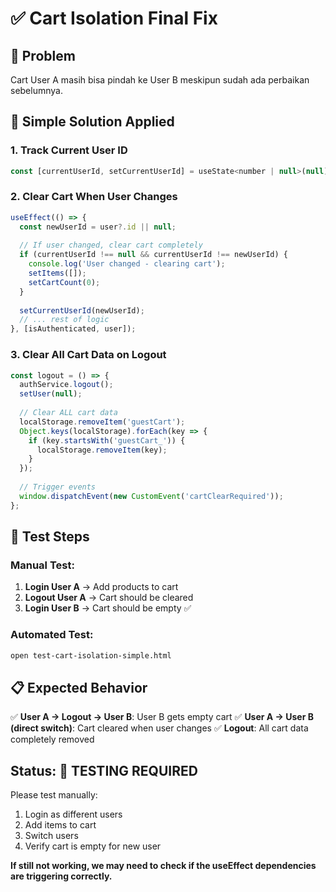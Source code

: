 # ✅ Cart Isolation Final Fix

## 🐛 Problem
Cart User A masih bisa pindah ke User B meskipun sudah ada perbaikan sebelumnya.

## 🔧 Simple Solution Applied

### 1. Track Current User ID
```javascript
const [currentUserId, setCurrentUserId] = useState<number | null>(null);
```

### 2. Clear Cart When User Changes
```javascript
useEffect(() => {
  const newUserId = user?.id || null;
  
  // If user changed, clear cart completely
  if (currentUserId !== null && currentUserId !== newUserId) {
    console.log('User changed - clearing cart');
    setItems([]);
    setCartCount(0);
  }
  
  setCurrentUserId(newUserId);
  // ... rest of logic
}, [isAuthenticated, user]);
```

### 3. Clear All Cart Data on Logout
```javascript
const logout = () => {
  authService.logout();
  setUser(null);
  
  // Clear ALL cart data
  localStorage.removeItem('guestCart');
  Object.keys(localStorage).forEach(key => {
    if (key.startsWith('guestCart_')) {
      localStorage.removeItem(key);
    }
  });
  
  // Trigger events
  window.dispatchEvent(new CustomEvent('cartClearRequired'));
};
```

## 🧪 Test Steps

### Manual Test:
1. **Login User A** → Add products to cart
2. **Logout User A** → Cart should be cleared
3. **Login User B** → Cart should be empty ✅

### Automated Test:
```bash
open test-cart-isolation-simple.html
```

## 📋 Expected Behavior

✅ **User A → Logout → User B**: User B gets empty cart
✅ **User A → User B (direct switch)**: Cart cleared when user changes
✅ **Logout**: All cart data completely removed

## Status: 🔄 TESTING REQUIRED

Please test manually:
1. Login as different users
2. Add items to cart
3. Switch users
4. Verify cart is empty for new user

**If still not working, we may need to check if the useEffect dependencies are triggering correctly.**